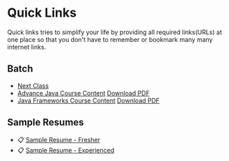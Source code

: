 # Quick Links
Quick links tries to simplify your life by providing all required links(URLs) at one place so that you don't have to remember or bookmark many many internet links.

## Batch
- [Next Class](https://github.com/WellnWill/quicklinks/blob/master/announcements/next-class.md)
- [Advance Java Course Content](https://github.com/WellnWill/quicklinks/blob/master/courses/java/02-advance-java.md) [Download PDF](https://gitprint.com/WellnWill/quicklinks/blob/master/courses/java/02-advance-java.md)
- [Java Frameworks Course Content](https://github.com/WellnWill/quicklinks/blob/master/courses/java/03-java-frameworks.md) [Download PDF](https://gitprint.com/WellnWill/quicklinks/blob/master/courses/java/03-java-frameworks.md)


## Sample Resumes
- :clipboard: [Sample Resume - Fresher](https://docs.google.com/document/d/1s-t_8Zn5m3_D5vxEvTm-CKGQTTw03Y1GPWnxGwed1j4/edit?usp=sharing)
- :clipboard: [Sample Resume - Experienced](https://docs.google.com/document/d/1cgkc0KS6vFlai6o2L478jByNNAR-GdGEz9CYcxRWci4/edit?usp=sharing)
